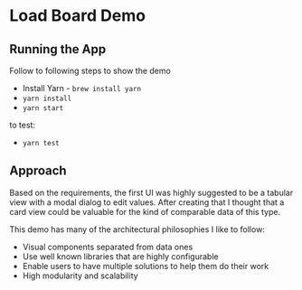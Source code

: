 # Load Board Demo

## Running the App

Follow to following steps to show the demo

- Install Yarn - `brew install yarn`
- `yarn install`
- `yarn start`

to test:

- `yarn test`

## Approach

Based on the requirements, the first UI was highly suggested to be a tabular view with a modal dialog to edit values. After creating that I thought that a card view could be valuable for the kind of comparable data of this type.

This demo has many of the architectural philosophies I like to follow:

- Visual components separated from data ones
- Use well known libraries that are highly configurable
- Enable users to have multiple solutions to help them do their work
- High modularity and scalability
